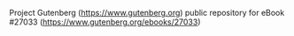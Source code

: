 Project Gutenberg (https://www.gutenberg.org) public repository for eBook #27033 (https://www.gutenberg.org/ebooks/27033)
